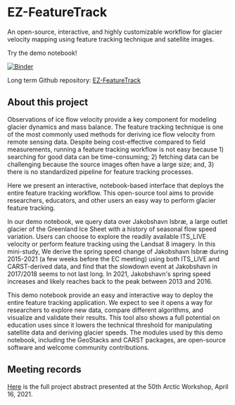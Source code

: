 # EZ-FeatureTrack

An open-source, interactive, and highly customizable workflow for glacier velocity mapping using feature tracking technique and satellite images. 

Try the demo notebook!

[![Binder](https://mybinder.org/badge_logo.svg)](https://mybinder.org/v2/gh/earthcube2021/ec21_zheng_etal/HEAD?urlpath=lab/tree/notebooks/WZ_01_mapping_ice_flow_velocity.ipynb)

Long term Github repository: [EZ-FeatureTrack](https://github.com/whyjz/EZ-FeatureTrack)

## About this project

Observations of ice flow velocity provide a key component for modeling glacier dynamics and mass balance. The feature tracking technique is one of the most commonly used methods for deriving ice flow velocity from remote sensing data. Despite being cost-effective compared to field measurements, running a feature tracking workflow is not easy because 1) searching for good data can be time-consuming; 2) fetching data can be challenging because the source images often have a large size; and, 3) there is no standardized pipeline for feature tracking processes. 

Here we present an interactive, notebook-based interface that deploys the entire feature tracking workflow. This open-source tool aims to provide researchers, educators, and other users an easy way to perform glacier feature tracking. 

In our demo notebook, we query data over Jakobshavn Isbræ, a large outlet glacier of the Greenland Ice Sheet with a history of seasonal flow speed variation. Users can choose to explore the readily available ITS_LIVE velocity or perform feature tracking using the Landsat 8 imagery. In this mini-study, We derive the spring speed change of Jakobshavn Isbræ during 2015-2021 (a few weeks before the EC meeting) using both ITS_LIVE and CARST-derived data, and find that the slowdown event at Jakobshavn in 2017/2018 seems to not last long. In 2021, Jakobshavn's spring speed increases and likely reaches back to the peak between 2013 and 2016.

This demo notebook provide an easy and interactive way to deploy the entire feature tracking application. We expect to see it opens a way for researchers to explore new data, compare different algorithms, and visualize and validate their results. This tool also shows a full potential on education uses since it lowers the technical threshold for manipulating satellite data and deriving glacier speeds. The modules used by this demo notebook, including the GeoStacks and CARST packages, are open-source software and welcome community contributions.

## Meeting records

[Here](https://instaar.colorado.edu/meetings/AW2021/abstract_details.php?abstract_id=59) is the full project abstract presented at the 50th Arctic Workshop, April 16, 2021.